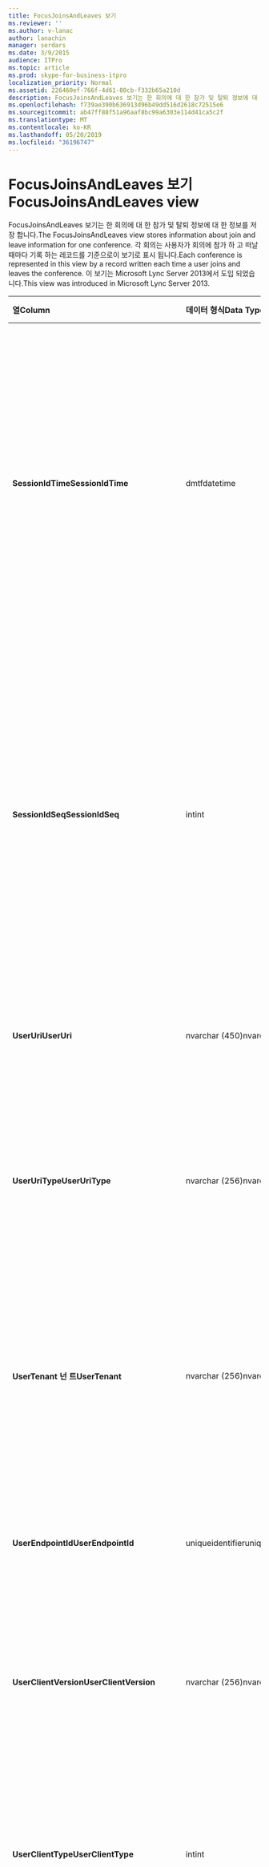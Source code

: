 ```yaml
---
title: FocusJoinsAndLeaves 보기
ms.reviewer: ''
ms.author: v-lanac
author: lanachin
manager: serdars
ms.date: 3/9/2015
audience: ITPro
ms.topic: article
ms.prod: skype-for-business-itpro
localization_priority: Normal
ms.assetid: 226460ef-766f-4d61-80cb-f332b65a210d
description: FocusJoinsAndLeaves 보기는 한 회의에 대 한 참가 및 탈퇴 정보에 대 한 정보를 저장 합니다. 각 회의는 사용자가 회의에 참가 하 고 떠날 때마다 기록 하는 레코드를 기준으로이 보기로 표시 됩니다. 이 보기는 Microsoft Lync Server 2013에서 도입 되었습니다.
ms.openlocfilehash: f739ae390b636913d96b49dd516d2618c72515e6
ms.sourcegitcommit: ab47ff88f51a96aaf8bc99a6303e114d41ca5c2f
ms.translationtype: MT
ms.contentlocale: ko-KR
ms.lasthandoff: 05/20/2019
ms.locfileid: "36196747"
---
```

# <a name="focusjoinsandleaves-view"></a><span data-ttu-id="69e83-105">FocusJoinsAndLeaves 보기</span><span class="sxs-lookup"><span data-stu-id="69e83-105">FocusJoinsAndLeaves view</span></span>
 
<span data-ttu-id="69e83-106">FocusJoinsAndLeaves 보기는 한 회의에 대 한 참가 및 탈퇴 정보에 대 한 정보를 저장 합니다.</span><span class="sxs-lookup"><span data-stu-id="69e83-106">The FocusJoinsAndLeaves view stores information about join and leave information for one conference.</span></span> <span data-ttu-id="69e83-107">각 회의는 사용자가 회의에 참가 하 고 떠날 때마다 기록 하는 레코드를 기준으로이 보기로 표시 됩니다.</span><span class="sxs-lookup"><span data-stu-id="69e83-107">Each conference is represented in this view by a record written each time a user joins and leaves the conference.</span></span> <span data-ttu-id="69e83-108">이 보기는 Microsoft Lync Server 2013에서 도입 되었습니다.</span><span class="sxs-lookup"><span data-stu-id="69e83-108">This view was introduced in Microsoft Lync Server 2013.</span></span>
  
|<span data-ttu-id="69e83-109">**열**</span><span class="sxs-lookup"><span data-stu-id="69e83-109">**Column**</span></span>|<span data-ttu-id="69e83-110">**데이터 형식**</span><span class="sxs-lookup"><span data-stu-id="69e83-110">**Data Type**</span></span>|<span data-ttu-id="69e83-111">**세부적인**</span><span class="sxs-lookup"><span data-stu-id="69e83-111">**Details**</span></span>|
|:-----|:-----|:-----|
|<span data-ttu-id="69e83-112">**SessionIdTime**</span><span class="sxs-lookup"><span data-stu-id="69e83-112">**SessionIdTime**</span></span> <br/> |<span data-ttu-id="69e83-113">dmtf</span><span class="sxs-lookup"><span data-stu-id="69e83-113">datetime</span></span>  <br/> |<span data-ttu-id="69e83-114">컨퍼런스 인스턴스 시간.</span><span class="sxs-lookup"><span data-stu-id="69e83-114">Time of conference instance.</span></span> <span data-ttu-id="69e83-115">회의 인스턴스를 고유 하 게 식별 하기 위해 SessionIdSeq와 함께 사용 됩니다.</span><span class="sxs-lookup"><span data-stu-id="69e83-115">Used in conjunction with SessionIdSeq to uniquely identify a conference instance.</span></span> <span data-ttu-id="69e83-116">자세한 내용은 [비즈니스용 Skype 서버 2015의 컨퍼런스 표](conferences.md) 를 참조 하세요.</span><span class="sxs-lookup"><span data-stu-id="69e83-116">See the [Conferences table in Skype for Business Server 2015](conferences.md) for more information.</span></span> <br/> |
|<span data-ttu-id="69e83-117">**SessionIdSeq**</span><span class="sxs-lookup"><span data-stu-id="69e83-117">**SessionIdSeq**</span></span> <br/> |<span data-ttu-id="69e83-118">int</span><span class="sxs-lookup"><span data-stu-id="69e83-118">int</span></span>  <br/> |<span data-ttu-id="69e83-119">회의 인스턴스를 식별 하는 ID 번호입니다.</span><span class="sxs-lookup"><span data-stu-id="69e83-119">ID number to identify the conference instance.</span></span> <span data-ttu-id="69e83-120">회의 인스턴스를 고유 하 게 식별 하는 SessionIdTime과 함께 사용 됩니다.</span><span class="sxs-lookup"><span data-stu-id="69e83-120">Used in conjunction with SessionIdTime to uniquely identify a conference instance.</span></span> <span data-ttu-id="69e83-121">자세한 내용은 [비즈니스용 Skype 서버 2015의 컨퍼런스 표](conferences.md) 를 참조 하세요.</span><span class="sxs-lookup"><span data-stu-id="69e83-121">See the [Conferences table in Skype for Business Server 2015](conferences.md) for more information.</span></span> <br/> |
|<span data-ttu-id="69e83-122">**UserUri**</span><span class="sxs-lookup"><span data-stu-id="69e83-122">**UserUri**</span></span> <br/> |<span data-ttu-id="69e83-123">nvarchar (450)</span><span class="sxs-lookup"><span data-stu-id="69e83-123">nvarchar(450)</span></span>  <br/> |<span data-ttu-id="69e83-124">회의 참가/정보 남기기를 캡처한 사용자의 URI입니다.</span><span class="sxs-lookup"><span data-stu-id="69e83-124">URI of the user whose conference join/leave information was captured.</span></span>  <br/> |
|<span data-ttu-id="69e83-125">**UserUriType**</span><span class="sxs-lookup"><span data-stu-id="69e83-125">**UserUriType**</span></span> <br/> |<span data-ttu-id="69e83-126">nvarchar (256)</span><span class="sxs-lookup"><span data-stu-id="69e83-126">nvarchar(256)</span></span>  <br/> |<span data-ttu-id="69e83-127">회의 참가/정보 남기기를 캡처한 사용자의 URI 유형입니다.</span><span class="sxs-lookup"><span data-stu-id="69e83-127">Type of URI of the user whose conference join/leave information was captured.</span></span> <span data-ttu-id="69e83-128">자세한 내용은 [UriTypes 테이블](uritypes.md) 을 참조 하세요.</span><span class="sxs-lookup"><span data-stu-id="69e83-128">See the [UriTypes table](uritypes.md) for more information.</span></span> <br/> |
|<span data-ttu-id="69e83-129">**UserTenant 넌 트**</span><span class="sxs-lookup"><span data-stu-id="69e83-129">**UserTenant**</span></span> <br/> |<span data-ttu-id="69e83-130">nvarchar (256)</span><span class="sxs-lookup"><span data-stu-id="69e83-130">nvarchar(256)</span></span>  <br/> |<span data-ttu-id="69e83-131">회의 참가/정보 남기기를 캡처한 사용자의 테 넌 트입니다.</span><span class="sxs-lookup"><span data-stu-id="69e83-131">Tenant of the user whose conference join/leave information was captured.</span></span> <span data-ttu-id="69e83-132">자세한 내용은 [테 넌 트 테이블](tenants.md) 을 참조 하세요.</span><span class="sxs-lookup"><span data-stu-id="69e83-132">See the [Tenants table](tenants.md) for more information.</span></span> <br/> |
|<span data-ttu-id="69e83-133">**UserEndpointId**</span><span class="sxs-lookup"><span data-stu-id="69e83-133">**UserEndpointId**</span></span> <br/> |<span data-ttu-id="69e83-134">uniqueidentifier</span><span class="sxs-lookup"><span data-stu-id="69e83-134">uniqueidentifier</span></span>  <br/> |<span data-ttu-id="69e83-135">회의 참가/종료 정보가 캡처 된 사용자의 고유 식별자입니다.</span><span class="sxs-lookup"><span data-stu-id="69e83-135">Unique identifier of the user whose conference join/leave information was captured.</span></span>  <br/> |
|<span data-ttu-id="69e83-136">**UserClientVersion**</span><span class="sxs-lookup"><span data-stu-id="69e83-136">**UserClientVersion**</span></span> <br/> |<span data-ttu-id="69e83-137">nvarchar (256)</span><span class="sxs-lookup"><span data-stu-id="69e83-137">nvarchar(256)</span></span>  <br/> |<span data-ttu-id="69e83-138">회의 참가/정보 남기기를 캡처한 사용자가 사용 하는 클라이언트 버전입니다.</span><span class="sxs-lookup"><span data-stu-id="69e83-138">Version of client used by the user whose conference join/leave information was captured.</span></span>  <br/> |
|<span data-ttu-id="69e83-139">**UserClientType**</span><span class="sxs-lookup"><span data-stu-id="69e83-139">**UserClientType**</span></span> <br/> |<span data-ttu-id="69e83-140">int</span><span class="sxs-lookup"><span data-stu-id="69e83-140">int</span></span>  <br/> |<span data-ttu-id="69e83-141">회의 참가/정보 남기기를 캡처한 사용자가 사용 하는 클라이언트입니다.</span><span class="sxs-lookup"><span data-stu-id="69e83-141">Client used by the user whose conference join/leave information was captured.</span></span> <span data-ttu-id="69e83-142">자세한 내용은 [Useragentdef 테이블](useragentdef.md) 을 참조 하세요.</span><span class="sxs-lookup"><span data-stu-id="69e83-142">See [UserAgentDef table](useragentdef.md) for more details.</span></span> <br/> |
|<span data-ttu-id="69e83-143">**UserClientCategory**</span><span class="sxs-lookup"><span data-stu-id="69e83-143">**UserClientCategory**</span></span> <br/> |<span data-ttu-id="69e83-144">nvarchar (64)</span><span class="sxs-lookup"><span data-stu-id="69e83-144">nvarchar(64)</span></span>  <br/> |<span data-ttu-id="69e83-145">회의 참가/정보 남기기를 캡처한 사용자가 사용 하는 클라이언트 범주의 이름입니다.</span><span class="sxs-lookup"><span data-stu-id="69e83-145">Name of the category of the client used by the user whose conference join/leave information was captured.</span></span>  <br/> |
|<span data-ttu-id="69e83-146">**FocusUserInstance**</span><span class="sxs-lookup"><span data-stu-id="69e83-146">**FocusUserInstance**</span></span> <br/> |<span data-ttu-id="69e83-147">int</span><span class="sxs-lookup"><span data-stu-id="69e83-147">int</span></span>  <br/> ||
|<span data-ttu-id="69e83-148">**IsuserInternal**</span><span class="sxs-lookup"><span data-stu-id="69e83-148">**IsuserInternal**</span></span> <br/> |<span data-ttu-id="69e83-149">다소</span><span class="sxs-lookup"><span data-stu-id="69e83-149">bit</span></span>  <br/> |<span data-ttu-id="69e83-150">사용자가 내부 사용자 인지 여부를 나타내는 비트입니다.</span><span class="sxs-lookup"><span data-stu-id="69e83-150">Bit that represents whether the user is an internal user or not.</span></span>  <br/> |
|<span data-ttu-id="69e83-151">**DialogSessionIdTime**</span><span class="sxs-lookup"><span data-stu-id="69e83-151">**DialogSessionIdTime**</span></span> <br/> |<span data-ttu-id="69e83-152">dmtf</span><span class="sxs-lookup"><span data-stu-id="69e83-152">datetime</span></span>  <br/> |<span data-ttu-id="69e83-153">세션 요청 시간입니다.</span><span class="sxs-lookup"><span data-stu-id="69e83-153">Time of session request.</span></span> <span data-ttu-id="69e83-154">세션을 고유 하 게 식별 하는 SessionIdSeq와 함께 사용 됩니다.</span><span class="sxs-lookup"><span data-stu-id="69e83-154">Used in conjunction with SessionIdSeq to uniquely identify a session.</span></span> <span data-ttu-id="69e83-155">자세한 내용은 [비즈니스용 Skype 서버 2015의 대화 상자 표](dialogs.md) 를 참조 하세요.</span><span class="sxs-lookup"><span data-stu-id="69e83-155">See the [Dialogs table in Skype for Business Server 2015](dialogs.md) for more information.</span></span> <br/> |
|<span data-ttu-id="69e83-156">**DialogSessionIdSeq**</span><span class="sxs-lookup"><span data-stu-id="69e83-156">**DialogSessionIdSeq**</span></span> <br/> |<span data-ttu-id="69e83-157">int</span><span class="sxs-lookup"><span data-stu-id="69e83-157">int</span></span>  <br/> |<span data-ttu-id="69e83-158">사용자가 동시에 여러 컴퓨터 또는 장치에 로그온 한 경우 UserInstance는 사용자/장치 조합을 고유 하 게 식별 하는 데 사용 됩니다.</span><span class="sxs-lookup"><span data-stu-id="69e83-158">If a user is logged on at multiple computers or devices at the same time, UserInstance is used to uniquely identify the user/device combination.</span></span>  <br/> |
|<span data-ttu-id="69e83-159">**DialogId**</span><span class="sxs-lookup"><span data-stu-id="69e83-159">**DialogId**</span></span> <br/> |<span data-ttu-id="69e83-160">varchar (775)</span><span class="sxs-lookup"><span data-stu-id="69e83-160">varchar(775)</span></span>  <br/> |<span data-ttu-id="69e83-161">세션의 SIP 대화 상자 ID입니다.</span><span class="sxs-lookup"><span data-stu-id="69e83-161">SIP dialog ID of the session.</span></span> <span data-ttu-id="69e83-162">형식은 대화 상자, from 태그, to 태그입니다.</span><span class="sxs-lookup"><span data-stu-id="69e83-162">The format is: dialog;from-tag;to-tag.</span></span>  <br/> |
|<span data-ttu-id="69e83-163">**UserJoinTime**</span><span class="sxs-lookup"><span data-stu-id="69e83-163">**UserJoinTime**</span></span> <br/> |<span data-ttu-id="69e83-164">dmtf</span><span class="sxs-lookup"><span data-stu-id="69e83-164">datetime</span></span>  <br/> |<span data-ttu-id="69e83-165">사용자가 회의에 참가 한 시간입니다.</span><span class="sxs-lookup"><span data-stu-id="69e83-165">Time that the user joined the conference.</span></span>  <br/> |
|<span data-ttu-id="69e83-166">**UserLeaveTime**</span><span class="sxs-lookup"><span data-stu-id="69e83-166">**UserLeaveTime**</span></span> <br/> |<span data-ttu-id="69e83-167">dmtf</span><span class="sxs-lookup"><span data-stu-id="69e83-167">datetime</span></span>  <br/> |<span data-ttu-id="69e83-168">사용자가 회의를 남겨진 시간입니다.</span><span class="sxs-lookup"><span data-stu-id="69e83-168">Time that the user left the conference.</span></span>  <br/> |
|<span data-ttu-id="69e83-169">**UserRole**</span><span class="sxs-lookup"><span data-stu-id="69e83-169">**UserRole**</span></span> <br/> |<span data-ttu-id="69e83-170">nvarchar (256)</span><span class="sxs-lookup"><span data-stu-id="69e83-170">nvarchar(256)</span></span>  <br/> |<span data-ttu-id="69e83-171">회의에서 사용자의 역할 (예: 발표자 또는 참석자)</span><span class="sxs-lookup"><span data-stu-id="69e83-171">User's role in the conference, such as Presenter or Attendee.</span></span>  <br/> |
   

